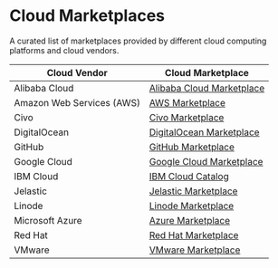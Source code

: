 # Cloud Marketplaces

A curated list of marketplaces provided by different cloud computing platforms and cloud vendors.

| Cloud Vendor | Cloud Marketplace |
|---|---|
| Alibaba Cloud | [Alibaba Cloud Marketplace](https://marketplace.alibabacloud.com/) |
| Amazon Web Services (AWS) | [AWS Marketplace](https://aws.amazon.com/marketplace) |
| Civo | [Civo Marketplace](https://www.civo.com/marketplace) |
| DigitalOcean | [DigitalOcean Marketplace](https://marketplace.digitalocean.com/) |
| GitHub | [GitHub Marketplace]() |
| Google Cloud | [Google Cloud Marketplace](https://cloud.google.com/marketplace) |
| IBM Cloud | [IBM Cloud Catalog](https://cloud.ibm.com/catalog) |
| Jelastic | [Jelastic Marketplace](https://jelastic.com/marketplace/) |
| Linode | [Linode Marketplace](https://www.linode.com/marketplace/) |
| Microsoft Azure | [Azure Marketplace](https://azuremarketplace.microsoft.com/) |
| Red Hat | [Red Hat Marketplace](https://marketplace.redhat.com/) |
| VMware | [VMware Marketplace](https://marketplace.cloud.vmware.com/) |
